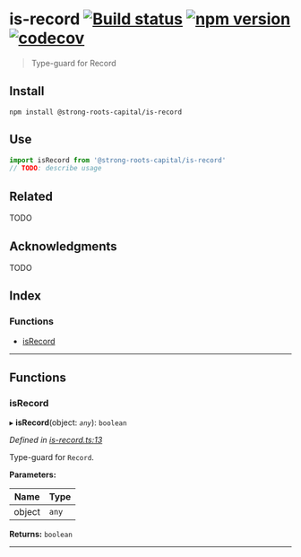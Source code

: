 
is-record [![Build status](https://travis-ci.org/strong-roots-capital/is-record.svg?branch=master)](https://travis-ci.org/strong-roots-capital/is-record) [![npm version](https://img.shields.io/npm/v/@strong-roots-capital/is-record.svg)](https://npmjs.org/package/@strong-roots-capital/is-record) [![codecov](https://codecov.io/gh/strong-roots-capital/is-record/branch/master/graph/badge.svg)](https://codecov.io/gh/strong-roots-capital/is-record)
==============================================================================================================================================================================================================================================================================================================================================================================================================================================================

> Type-guard for Record

Install
-------

```shell
npm install @strong-roots-capital/is-record
```

Use
---

```typescript
import isRecord from '@strong-roots-capital/is-record'
// TODO: describe usage
```

Related
-------

TODO

Acknowledgments
---------------

TODO

## Index

### Functions

* [isRecord](#isrecord)

---

## Functions

<a id="isrecord"></a>

###  isRecord

▸ **isRecord**(object: *`any`*): `boolean`

*Defined in [is-record.ts:13](https://github.com/strong-roots-capital/is-record/blob/842aa65/src/is-record.ts#L13)*

Type-guard for `Record`.

**Parameters:**

| Name | Type |
| ------ | ------ |
| object | `any` |

**Returns:** `boolean`

___

